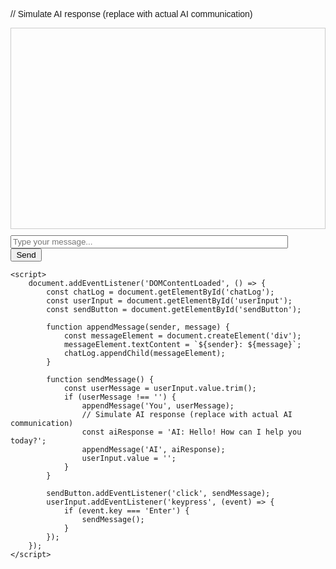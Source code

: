 // Simulate AI response (replace with actual AI communication)
<!DOCTYPE html>
<html lang="en">
<head>
<meta charset="UTF-8">
<meta name="viewport" content="width=device-width, initial-scale=1.0">
<title>AI Chat</title>
<style>
    /* CSS styles for the chat interface */
    body {
        font-family: Arial, sans-serif;
    }

    #chatContainer {
        max-width: 600px;
        margin: 50px auto;
        padding: 20px;
        border: 1px solid #ccc;
        border-radius: 5px;
        background-color: #f9f9f9;
    }

    #chatLog {
        height: 300px;
        overflow-y: scroll;
        border: 1px solid #ccc;
        padding: 10px;
        margin-bottom: 10px;
    }

    #userInput {
        width: calc(100% - 60px);
        margin-right: 10px;
    }

    #sendButton {
        width: 50px;
    }
</style>
</head>
<body>
    <div id="chatContainer">
        <div id="chatLog"></div>
        <div>
            <input type="text" id="userInput" placeholder="Type your message...">
            <button id="sendButton">Send</button>
        </div>
    </div>

    <script>
        document.addEventListener('DOMContentLoaded', () => {
            const chatLog = document.getElementById('chatLog');
            const userInput = document.getElementById('userInput');
            const sendButton = document.getElementById('sendButton');

            function appendMessage(sender, message) {
                const messageElement = document.createElement('div');
                messageElement.textContent = `${sender}: ${message}`;
                chatLog.appendChild(messageElement);
            }

            function sendMessage() {
                const userMessage = userInput.value.trim();
                if (userMessage !== '') {
                    appendMessage('You', userMessage);
                    // Simulate AI response (replace with actual AI communication)
                    const aiResponse = 'AI: Hello! How can I help you today?';
                    appendMessage('AI', aiResponse);
                    userInput.value = '';
                }
            }

            sendButton.addEventListener('click', sendMessage);
            userInput.addEventListener('keypress', (event) => {
                if (event.key === 'Enter') {
                    sendMessage();
                }
            });
        });
    </script>
</body>
</html>
